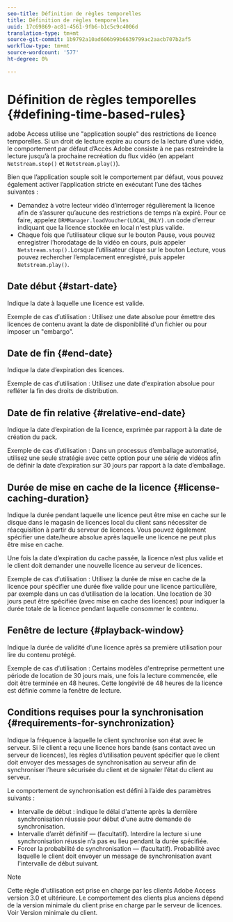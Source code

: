 ```yaml
---
seo-title: Définition de règles temporelles
title: Définition de règles temporelles
uuid: 17c69869-ac81-4561-9fb6-b1c5c9c4006d
translation-type: tm+mt
source-git-commit: 1b9792a10ad606b99b6639799ac2aacb707b2af5
workflow-type: tm+mt
source-wordcount: '577'
ht-degree: 0%

---
```



# Définition de règles temporelles {#defining-time-based-rules}

adobe Access utilise une &quot;application souple&quot; des restrictions de licence temporelles. Si un droit de lecture expire au cours de la lecture d’une vidéo, le comportement par défaut d’Accès Adobe consiste à ne pas restreindre la lecture jusqu’à la prochaine recréation du flux vidéo (en appelant `Netstream.stop()` et `Netstream.play()`).

Bien que l’application souple soit le comportement par défaut, vous pouvez également activer l’application stricte en exécutant l’une des tâches suivantes :

* Demandez à votre lecteur vidéo d’interroger régulièrement la licence afin de s’assurer qu’aucune des restrictions de temps n’a expiré. Pour ce faire, appelez `DRMManager.loadVoucher(LOCAL_ONLY).`un code d&#39;erreur indiquant que la licence stockée en local n&#39;est plus valide.
* Chaque fois que l’utilisateur clique sur le bouton Pause, vous pouvez enregistrer l’horodatage de la vidéo en cours, puis appeler `Netstream.stop().`Lorsque l’utilisateur clique sur le bouton Lecture, vous pouvez rechercher l’emplacement enregistré, puis appeler `Netstream.play()`.

## Date début {#start-date}

Indique la date à laquelle une licence est valide.

Exemple de cas d’utilisation : Utilisez une date absolue pour émettre des licences de contenu avant la date de disponibilité d&#39;un fichier ou pour imposer un &quot;embargo&quot;.

## Date de fin {#end-date}

Indique la date d’expiration des licences.

Exemple de cas d’utilisation : Utilisez une date d&#39;expiration absolue pour refléter la fin des droits de distribution.

## Date de fin relative {#relative-end-date}

Indique la date d’expiration de la licence, exprimée par rapport à la date de création du pack.

Exemple de cas d’utilisation : Dans un processus d’emballage automatisé, utilisez une seule stratégie avec cette option pour une série de vidéos afin de définir la date d’expiration sur 30 jours par rapport à la date d’emballage.

## Durée de mise en cache de la licence {#license-caching-duration}

Indique la durée pendant laquelle une licence peut être mise en cache sur le disque dans le magasin de licences local du client sans nécessiter de réacquisition à partir du serveur de licences. Vous pouvez également spécifier une date/heure absolue après laquelle une licence ne peut plus être mise en cache.

Une fois la date d’expiration du cache passée, la licence n’est plus valide et le client doit demander une nouvelle licence au serveur de licences.

Exemple de cas d’utilisation : Utilisez la durée de mise en cache de la licence pour spécifier une durée fixe valide pour une licence particulière, par exemple dans un cas d’utilisation de la location. Une location de 30 jours peut être spécifiée (avec mise en cache des licences) pour indiquer la durée totale de la licence pendant laquelle consommer le contenu.

## Fenêtre de lecture {#playback-window}

Indique la durée de validité d’une licence après sa première utilisation pour lire du contenu protégé.

Exemple de cas d’utilisation : Certains modèles d&#39;entreprise permettent une période de location de 30 jours mais, une fois la lecture commencée, elle doit être terminée en 48 heures. Cette longévité de 48 heures de la licence est définie comme la fenêtre de lecture.

## Conditions requises pour la synchronisation {#requirements-for-synchronization}

Indique la fréquence à laquelle le client synchronise son état avec le serveur. Si le client a reçu une licence hors bande (sans contact avec un serveur de licences), les règles d’utilisation peuvent spécifier que le client doit envoyer des messages de synchronisation au serveur afin de synchroniser l’heure sécurisée du client et de signaler l’état du client au serveur.

Le comportement de synchronisation est défini à l’aide des paramètres suivants :

* Intervalle de début : indique le délai d&#39;attente après la dernière synchronisation réussie pour début d&#39;une autre demande de synchronisation.
* Intervalle d’arrêt définitif — (facultatif). Interdire la lecture si une synchronisation réussie n’a pas eu lieu pendant la durée spécifiée.
* Forcer la probabilité de synchronisation — (facultatif). Probabilité avec laquelle le client doit envoyer un message de synchronisation avant l&#39;intervalle de début suivant.

>[!NOTE]
>
>Cette règle d&#39;utilisation est prise en charge par les clients Adobe Access version 3.0 et ultérieure. Le comportement des clients plus anciens dépend de la version minimale du client prise en charge par le serveur de licences. Voir Version [](../../../../aaxs-protecting-content/content-implementing-the-license-server/content-handling-license-reqs/content-minimum-client-version.md)minimale du client.